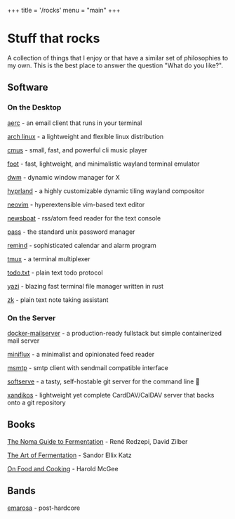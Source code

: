 +++
title = '/rocks'
menu = "main"
+++

# Stuff that rocks

A collection of things that I enjoy or that have a similar set of
philosophies to my own. This is the best place to answer the question "What do
you like?".

## Software

### On the Desktop

[aerc](https://aerc-mail.org/) - an email client that runs in your terminal

[arch linux](https://archlinux.org/) - a lightweight and flexible linux distribution

[cmus](https://cmus.github.io/) - small, fast, and powerful cli music player

[foot](https://codeberg.org/dnkl/foot) - fast, lightweight, and minimalistic wayland terminal emulator

[dwm](https://dwm.suckless.org/) - dynamic window manager for X

[hyprland](https://hyprland.org/) - a highly customizable dynamic tiling wayland compositor

[neovim](https://neovim.io/) - hyperextensible vim-based text editor

[newsboat](https://newsboat.org/) - rss/atom feed reader for the text console

[pass](https://www.passwordstore.org/) - the standard unix password manager

[remind](https://dianne.skoll.ca/projects/remind/)  - sophisticated calendar and alarm program

[tmux](https://github.com/tmux/tmux) - a terminal multiplexer

[todo.txt](https://github.com/todotxt/todo.txt) - plain text todo protocol

[yazi](https://yazi-rs.github.io/) - blazing fast terminal file manager written in rust

[zk](https://github.com/zk-org/zk) - plain text note taking assistant

### On the Server

[docker-mailserver](https://github.com/docker-mailserver/docker-mailserver) - a production-ready fullstack but simple containerized mail server

[miniflux](https://miniflux.app/) - a minimalist and opinionated feed reader

[msmtp](https://github.com/marlam/msmtp) - smtp client with sendmail compatible interface

[softserve](https://github.com/charmbracelet/soft-serve) - a tasty, self-hostable git server for the command line 🍦

[xandikos](https://github.com/jelmer/xandikos) - lightweight yet complete CardDAV/CalDAV server that backs onto a git repository

## Books

[The Noma Guide to Fermentation](https://www.goodreads.com/book/show/37590384-foundations-of-flavor) - René Redzepi, David Zilber

[The Art of Fermentation](https://www.goodreads.com/book/show/13598307-the-art-of-fermentation?from_search=true&from_srp=true&qid=psoqbI9Q4n&rank=1) - Sandor Ellix Katz

[On Food and Cooking](https://www.goodreads.com/book/show/101255.On_Food_and_Cooking?from_search=true&from_srp=true&qid=HIFkkuzJBw&rank=1) - Harold McGee

## Bands

[emarosa](https://en.wikipedia.org/wiki/Emarosa) - post-hardcore
